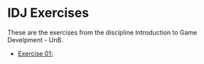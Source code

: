 # IDJ Exercises

These are the exercises from the discipline Introduction to Game Develpment - UnB.

* [Exercise 01:](150043023_T1)